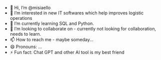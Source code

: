 - 👋 Hi, I’m @misiaello
- 👀 I’m interested in new IT softwares which help improves logistic operations
- 🌱 I’m currently learning SQL and Python.
- 💞️ I’m looking to collaborate on - currently not looking for collaboration, needs to learn. 
- 📫 How to reach me - maybe someday... 
- 😄 Pronouns: ...
- ⚡ Fun fact: Chat GPT and other AI tool is my best friend <lol>

<!---
misiaello/misiaello is a ✨ special ✨ repository because its `README.md` (this file) appears on your GitHub profile.
You can click the Preview link to take a look at your changes.
--->
